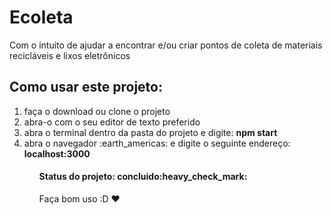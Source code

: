 <h1> Ecoleta </h1>
Com o intuito de ajudar a encontrar e/ou criar pontos de coleta de materiais recicláveis e lixos eletrônicos

<h2>Como usar este projeto:</h2>

<ol>
  <li> faça o download ou clone o projeto </li>
  <li> abra-o com o seu editor de texto preferido </li>
  <li> abra o terminal dentro da pasta do projeto e digite: <b>npm start</b> </li>
  <li> abra o navegador :earth_americas: e digite o seguinte endereço: <b>localhost:3000</b> </li>
<ol>


<h4>Status do projeto: concluido:heavy_check_mark:</h4>

Faça bom uso :D :heart:
